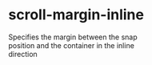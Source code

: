 # scroll-margin-inline

Specifies the margin between the snap  
position and the container in the inline  
direction  
